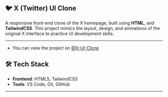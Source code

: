 ## 🐦 X (Twitter) UI Clone 

A responsive front-end clone of the X homepage, built using **HTML**, and **TailwindCSS**. This project mimics the layout, design, and animations of the original X interface to practice UI development skills.

---

- You can view the project on [@X-UI-Clone](https://superlative-conkies-2a592a.netlify.app/)

## 🛠️ Tech Stack

- **Frontend**: HTML5, TailwindCSS
- **Tools**: VS Code, Git, GitHub

---
